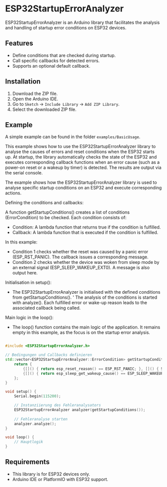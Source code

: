 # ESP32StartupErrorAnalyzer

ESP32StartupErrorAnalyzer is an Arduino library that facilitates the analysis and handling of startup error conditions on ESP32 devices. 

## Features
- Define conditions that are checked during startup.
- Call specific callbacks for detected errors.
- Supports an optional default callback.

## Installation
1. Download the ZIP file.
2. Open the Arduino IDE.
3. Go to `Sketch` -> `Include Library` -> `Add ZIP Library`.
4. Select the downloaded ZIP file.

## Example
A simple example can be found in the folder `examples/BasicUsage`.

This example shows how to use the ESP32StartupErrorAnalyzer library to analyse the causes of errors and reset conditions when the ESP32 starts up. At startup, the library automatically checks the state of the ESP32 and executes corresponding callback functions when an error cause (such as a power-on reset or a wakeup by timer) is detected. The results are output via the serial console.

The example shows how the ESP32StartupErrorAnalyzer library is used to analyse specific startup conditions on an ESP32 and execute corresponding actions.

Defining the conditions and callbacks:

A function getStartupConditions() creates a list of conditions (ErrorCondition) to be checked. Each condition consists of:

- Condition: A lambda function that returns true if the condition is fulfilled.
- Callback: A lambda function that is executed if the condition is fulfilled.

In this example:

- Condition 1 checks whether the reset was caused by a panic error (ESP_RST_PANIC). The callback issues a corresponding message.
- Condition 2 checks whether the device was woken from sleep mode by an external signal (ESP_SLEEP_WAKEUP_EXT0). A message is also output here.

Initialisation in setup():

- The ESP32StartupErrorAnalyzer is initialised with the defined conditions from getStartupConditions().
' The analysis of the conditions is started with analyze(). Each fulfilled error or wake-up reason leads to the associated callback being called.

Main logic in the loop():

- The loop() function contains the main logic of the application. It remains empty in this example, as the focus is on the startup error analysis.

```cpp

#include <ESP32StartupErrorAnalyzer.h>

// Bedingungen und Callbacks definieren
std::vector<ESP32StartupErrorAnalyzer::ErrorCondition> getStartupConditions() {
    return {
        {[]() { return esp_reset_reason() == ESP_RST_PANIC; }, []() { Serial.println("Panik-Reset erkannt."); }},
        {[]() { return esp_sleep_get_wakeup_cause() == ESP_SLEEP_WAKEUP_EXT0; }, []() { Serial.println("Wakeup durch externes Signal."); }}
    };
}

void setup() {
    Serial.begin(115200);

    // Instanziierung des Fehleranalysators
    ESP32StartupErrorAnalyzer analyzer(getStartupConditions());
    
    // Fehleranalyse starten
    analyzer.analyze();
}

void loop() {
    // Hauptlogik
}
```

## Requirements
- This library is for ESP32 devices only.
- Arduino IDE or PlatformIO with ESP32 support.
